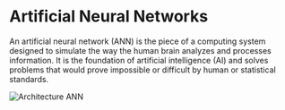 # Artificial Neural Networks

An artificial neural network (ANN) is the piece of a computing system designed to simulate the way the human brain analyzes and processes information. It is the foundation of artificial intelligence (AI) and solves problems that would prove impossible or difficult by human or statistical standards.


![Architecture ANN](https://github.com/ravindranath-sawane/Deep_Learning/tree/main/Artificial_Neural_Network/Architecture.jpg)
